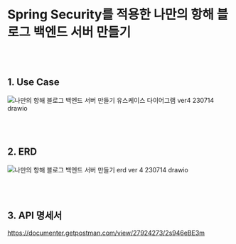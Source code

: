 # Spring Security를 적용한 나만의 항해 블로그 백엔드 서버 만들기

<br/>
<br/>

## 1. Use Case
![나만의 항해 블로그 백엔드 서버 만들기 유스케이스 다이어그램 ver4 230714 drawio](https://github.com/HaenaCho01/myVoyageBlogVer4/assets/131599243/5119fbf1-5c5b-4a5c-b0fe-b99f233001d0)


<br/>
<br/>

## 2. ERD
![나만의 항해 블로그 백엔드 서버 만들기 erd ver 4 230714 drawio](https://github.com/HaenaCho01/myVoyageBlogVer4/assets/131599243/966dd388-1957-4b0a-949d-c65e50ffa7eb)


<br/>
<br/>

## 3. API 명세서
https://documenter.getpostman.com/view/27924273/2s946eBE3m

<br/>
<br/>
